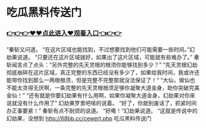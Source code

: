 # 吃瓜黑料传送门
### <a href="https://github.com/nsjhd/rous/issues/1">👉👉👉♥♥点此进入♥观看入口👈👉👉</a>
”秦斩又问道。
    “在这片区域也能找到，不过想要找到他们可能需要一些时间。”幻劫果说道。
    “只要还在这片区域就好，如果出了这片区域，可能就有些难办了。”
    秦斩闻言点了点头：“另外完整的先天灵根的根须你能够找到多少？”
    “先天灵根幻劫彻底崩碎在这片区域，真正完整的东西已经没有多少了，如果给我时间，我或许还能带你找到那么一两根根须，但是完整不完整那就没法保证了！”
    “大仙，做仙也不能太贪得无厌啊，一条完整的先天灵根根须足够你凝聚大道金身，助你突破完美金仙！”
    “还有就是你要幻劫果有什么用啊，如果你凝聚大道金身，幻劫果对你来说就没有什么作用了”
    幻劫果罗里吧嗦的说着。
    “好了，你就别废话了，抓紧时间办正事要紧！”
    秦斩有点不耐烦的说道。
    “好嘞！”幻劫果说道。
    “这就是传说中的幻劫果，没想到
http://68bb.cc/cewert.php
吃瓜黑料传送门
